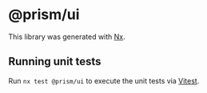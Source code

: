 # @prism/ui

This library was generated with [Nx](https://nx.dev).

## Running unit tests

Run `nx test @prism/ui` to execute the unit tests via [Vitest](https://vitest.dev/).
